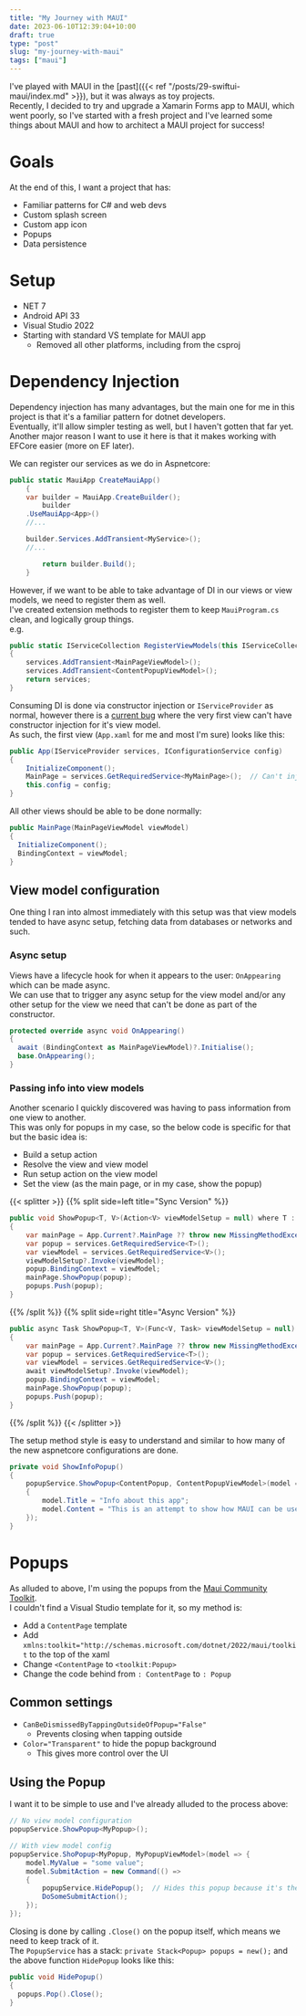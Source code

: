 ```yaml
---
title: "My Journey with MAUI"
date: 2023-06-10T12:39:04+10:00
draft: true
type: "post"
slug: "my-journey-with-maui"
tags: ["maui"]
---
```


I've played with MAUI in the [past]({{< ref "/posts/29-swiftui-maui/index.md" >}}), but it was always as toy projects.  
Recently, I decided to try and upgrade a Xamarin Forms app to MAUI, which went poorly, so I've started with a fresh project and I've learned some things about MAUI and how to architect a MAUI project for success!  


<!--more-->  

# Goals  
At the end of this, I want a project that has:
- Familiar patterns for C# and web devs  
- Custom splash screen
- Custom app icon
- Popups
- Data persistence  

# Setup  
- NET 7
- Android API 33  
- Visual Studio 2022  
- Starting with standard VS template for MAUI app  
  - Removed all other platforms, including from the csproj  

# Dependency Injection  
Dependency injection has many advantages, but the main one for me in this project is that it's a familiar pattern for dotnet developers.  
Eventually, it'll allow simpler testing as well, but I haven't gotten that far yet.  
Another major reason I want to use it here is that it makes working with EFCore easier (more on EF later).  

We can register our services as we do in Aspnetcore:
```cs
public static MauiApp CreateMauiApp()
	{
    var builder = MauiApp.CreateBuilder();
		builder
    .UseMauiApp<App>()
    //...

    builder.Services.AddTransient<MyService>();
    //...

		return builder.Build();
	}
```

However, if we want to be able to take advantage of DI in our views or view models, we need to register them as well.  
I've created extension methods to register them to keep `MauiProgram.cs` clean, and logically group things.  
e.g.  
```cs
public static IServiceCollection RegisterViewModels(this IServiceCollection services)
{
    services.AddTransient<MainPageViewModel>();
    services.AddTransient<ContentPopupViewModel>();
    return services;
}
```

Consuming DI is done via constructor injection or `IServiceProvider` as normal, however there is a [current bug](https://github.com/dotnet/maui/issues/11485) where the very first view can't have constructor injection for it's view model.  
As such, the first view (`App.xaml` for me and most I'm sure) looks like this:
```cs
public App(IServiceProvider services, IConfigurationService config)
{
	InitializeComponent();
	MainPage = services.GetRequiredService<MyMainPage>();  // Can't inject the view model, have to resolve it here.
	this.config = config;
}
```

All other views should be able to be done normally:
```cs
public MainPage(MainPageViewModel viewModel)
{
  InitializeComponent();
  BindingContext = viewModel;
}
```

## View model configuration  
One thing I ran into almost immediately with this setup was that view models tended to have async setup, fetching data from databases or networks and such.  

### Async setup  
Views have a lifecycle hook for when it appears to the user: `OnAppearing` which can be made async.  
We can use that to trigger any async setup for the view model and/or any other setup for the view we need that can't be done as part of the constructor.  

```cs
protected override async void OnAppearing()
{
  await (BindingContext as MainPageViewModel)?.Initialise();
  base.OnAppearing();
}
```

### Passing info into view models  
Another scenario I quickly discovered was having to pass information from one view to another.  
This was only for popups in my case, so the below code is specific for that but the basic idea is:
- Build a setup action
- Resolve the view and view model
- Run setup action on the view model
- Set the view (as the main page, or in my case, show the popup)

{{< splitter >}}
{{% split side=left title="Sync Version" %}}
```cs
public void ShowPopup<T, V>(Action<V> viewModelSetup = null) where T : Popup where V : ViewModelBase
{
    var mainPage = App.Current?.MainPage ?? throw new MissingMethodException("Main page is null");
    var popup = services.GetRequiredService<T>();
    var viewModel = services.GetRequiredService<V>();
    viewModelSetup?.Invoke(viewModel);
    popup.BindingContext = viewModel;
    mainPage.ShowPopup(popup);
    popups.Push(popup);
}
```
{{% /split %}}
{{% split side=right title="Async Version" %}}
```cs
public async Task ShowPopup<T, V>(Func<V, Task> viewModelSetup = null) where T : Popup where V : ViewModelBase
{
    var mainPage = App.Current?.MainPage ?? throw new MissingMethodException("Main page is null");
    var popup = services.GetRequiredService<T>();
    var viewModel = services.GetRequiredService<V>();
    await viewModelSetup?.Invoke(viewModel);
    popup.BindingContext = viewModel;
    mainPage.ShowPopup(popup);
    popups.Push(popup);
}
```
{{% /split %}}
{{< /splitter >}}  

The setup method style is easy to understand and similar to how many of the new aspnetcore configurations are done.  
```cs
private void ShowInfoPopup()
{
    popupService.ShowPopup<ContentPopup, ContentPopupViewModel>(model =>
    {
        model.Title = "Info about this app";
        model.Content = "This is an attempt to show how MAUI can be used more easily in a production scenario. That is, I'm using processes like those described in this app in a production app.";
    });
}
```

# Popups  
As alluded to above, I'm using the popups from the [Maui Community Toolkit](https://github.com/CommunityToolkit/Maui).  
I couldn't find a Visual Studio template for it, so my method is:
- Add a `ContentPage` template  
- Add `xmlns:toolkit="http://schemas.microsoft.com/dotnet/2022/maui/toolkit` to the top of the xaml
- Change `<ContentPage` to `<toolkit:Popup>`
- Change the code behind from `: ContentPage` to `: Popup`  

## Common settings  
- `CanBeDismissedByTappingOutsideOfPopup="False"`
  - Prevents closing when tapping outside
- `Color="Transparent"` to hide the popup background
  - This gives more control over the UI  

## Using the Popup
I want it to be simple to use and I've already alluded to the process above:  
```cs
// No view model configuration
popupService.ShowPopup<MyPopup>();

// With view model config
popupService.ShoPopup<MyPopup, MyPopupViewModel>(model => {
	model.MyValue = "some value";
	model.SubmitAction = new Command(() => 
	{
		popupService.HidePopup();  // Hides this popup because it's the newest
		DoSomeSubmitAction();
	});
});
```

Closing is done by calling `.Close()` on the popup itself, which means we need to keep track of it.  
The `PopupService` has a stack: `private Stack<Popup> popups = new();` and the above function `HidePopup` looks like this:
```cs
public void HidePopup()
{
  popups.Pop().Close();
}
```

